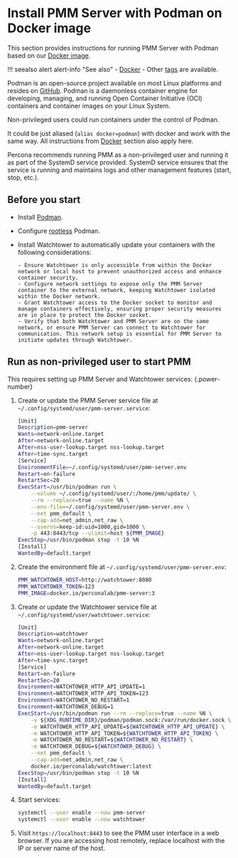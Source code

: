 # Install PMM Server with Podman on Docker image

This section provides instructions for running PMM Server with Podman based on our [Docker image](https://hub.docker.com/r/percona/pmm-server).

!!! seealso alert alert-info "See also"
    - [Docker](../docker/index.md) 
    - Other [tags](https://hub.docker.com/r/percona/pmm-server/tags) are available.

Podman is an open-source project available on most Linux platforms and resides on [GitHub](https://github.com/containers/podman). Podman is a daemonless container engine for developing, managing, and running Open Container Initiative (OCI) containers and container images on your Linux System. 

Non-privileged users could run containers under the control of Podman.

It could be just aliased (`alias docker=podman`) with docker and work with the same way. All instructions from [Docker](../docker/index.md) section also apply here.

Percona recommends running PMM as a non-privileged user and running it as part of the SystemD service provided. SystemD service ensures that the service is running and maintains logs and other management features (start, stop, etc.).

## Before you start

- Install [Podman](https://podman.io/getting-started/installation).
- Configure [rootless](https://github.com/containers/podman/blob/main/docs/tutorials/rootless_tutorial.md) Podman.
- Install Watchtower to automatically update your containers with the following considerations:

      - Ensure Watchtower is only accessible from within the Docker network or local host to prevent unauthorized access and enhance container security.
      - Configure network settings to expose only the PMM Server container to the external network, keeping Watchtower isolated within the Docker network.
      - Grant Watchtower access to the Docker socket to monitor and manage containers effectively, ensuring proper security measures are in place to protect the Docker socket.
      - Verify that both Watchtower and PMM Server are on the same network, or ensure PMM Server can connect to Watchtower for communication. This network setup is essential for PMM Server to initiate updates through Watchtower.

## Run as non-privileged user to start PMM

This requires setting up PMM Server and Watchtower services:
{.power-number}

1. Create or update the PMM Server service file at `~/.config/systemd/user/pmm-server.service`:

    ```sh
    [Unit]
    Description=pmm-server
    Wants=network-online.target
    After=network-online.target
    After=nss-user-lookup.target nss-lookup.target
    After=time-sync.target
    [Service]
    EnvironmentFile=~/.config/systemd/user/pmm-server.env
    Restart=on-failure
    RestartSec=20
    ExecStart=/usr/bin/podman run \
        --volume ~/.config/systemd/user/:/home/pmm/update/ \
        --rm --replace=true --name %N \
        --env-file=~/.config/systemd/user/pmm-server.env \
        --net pmm_default \
        --cap-add=net_admin,net_raw \
        --userns=keep-id:uid=1000,gid=1000 \
        -p 443:8443/tcp --ulimit=host ${PMM_IMAGE}
    ExecStop=/usr/bin/podman stop -t 10 %N
    [Install]
    WantedBy=default.target
    ```

2. Create the environment file at `~/.config/systemd/user/pmm-server.env`:

    ```sh
    PMM_WATCHTOWER_HOST=http://watchtower:8080
    PMM_WATCHTOWER_TOKEN=123
    PMM_IMAGE=docker.io/perconalab/pmm-server:3
    ```

3. Create or update the Watchtower service file at `~/.config/systemd/user/watchtower.service`:

    ```sh
    [Unit]
    Description=watchtower
    Wants=network-online.target
    After=network-online.target
    After=nss-user-lookup.target nss-lookup.target
    After=time-sync.target
    [Service]
    Restart=on-failure
    RestartSec=20
    Environment=WATCHTOWER_HTTP_API_UPDATE=1
    Environment=WATCHTOWER_HTTP_API_TOKEN=123
    Environment=WATCHTOWER_NO_RESTART=1
    Environment=WATCHTOWER_DEBUG=1
    ExecStart=/usr/bin/podman run --rm --replace=true --name %N \
        -v ${XDG_RUNTIME_DIR}/podman/podman.sock:/var/run/docker.sock \
        -e WATCHTOWER_HTTP_API_UPDATE=${WATCHTOWER_HTTP_API_UPDATE} \
        -e WATCHTOWER_HTTP_API_TOKEN=${WATCHTOWER_HTTP_API_TOKEN} \
        -e WATCHTOWER_NO_RESTART=${WATCHTOWER_NO_RESTART} \
        -e WATCHTOWER_DEBUG=${WATCHTOWER_DEBUG} \
        --net pmm_default \
        --cap-add=net_admin,net_raw \
        docker.io/perconalab/watchtower:latest
    ExecStop=/usr/bin/podman stop -t 10 %N
    [Install]
    WantedBy=default.target
    ```

4. Start services:

    ```sh
    systemctl --user enable --now pmm-server
    systemctl --user enable --now watchtower
    ```

5. Visit `https://localhost:8443` to see the PMM user interface in a web browser. If you are accessing host remotely, replace localhost with the IP or server name of the host.